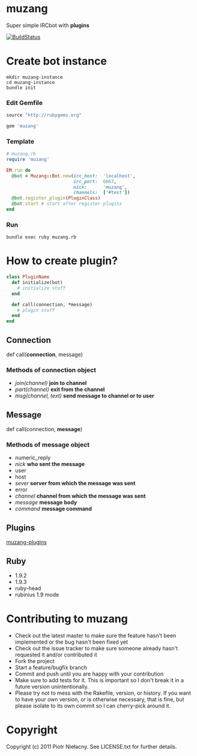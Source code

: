 muzang
======

Super simple IRCbot with **plugins**

[![BuildStatus](http://travis-ci.org/LTe/muzang.png)](http://github.com/LTe/muzang)

Create bot instance
===================

```
mkdir muzang-instance
cd muzang-instance
bundle init
```

### Edit Gemfile

```ruby
source "http://rubygems.org"

gem 'muzang'
```

### Template

```ruby
# muzang.rb
require 'muzang'

EM.run do
  @bot = Muzang::Bot.new(irc_host:  'localhost',
                         irc_port:  6667,
                         nick:      'muzang',
                         channels:  ['#test'])
  @bot.register_plugin(PluginClass)
  @bot.start # start after register plugins  
end
```

### Run

```
bundle exec ruby muzang.rb
```


How to create plugin?
=====================

```ruby
class PluginName
  def initialize(bot)
    # initialize stuff
  end

  def call(connection, *message)
    # plugin stuff
  end
end
```

## Connection

def call(**connection**, message)

### Methods of connection object
* *join(channel)* **join to channel**
* *part(channel)* **exit from the channel**
* *msg(channel, text)* **send message to channel or to user**

## Message

def call(connection, **message**)

### Methods of message object
* numeric_reply
* *nick* **who sent the message**
* user
* host
* *sever* **server from which the message was sent**
* error
* *channel* **channel from which the message was sent**
* *message* **message body**
* *command* **message command**

## Plugins

[muzang-plugins](http://github.com/LTe/muzang-plugins)

## Ruby

 * 1.9.2
 * 1.9.3
 * ruby-head
 * rubinius 1.9 mode

Contributing to muzang
========================
 
* Check out the latest master to make sure the feature hasn't been implemented or the bug hasn't been fixed yet
* Check out the issue tracker to make sure someone already hasn't requested it and/or contributed it
* Fork the project
* Start a feature/bugfix branch
* Commit and push until you are happy with your contribution
* Make sure to add tests for it. This is important so I don't break it in a future version unintentionally.
* Please try not to mess with the Rakefile, version, or history. If you want to have your own version, or is otherwise necessary, that is fine, but please isolate to its own commit so I can cherry-pick around it.

Copyright
=========

Copyright (c) 2011 Piotr Niełacny. See LICENSE.txt for
further details.

